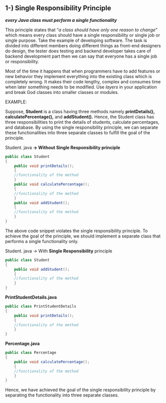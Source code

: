 ## 1-) Single Responsibility Principle

***every Java class must perform a single functionality***

This principle states that “*a class should have only one reason to change*” which means every class should have a single responsibility or single job or single purpose. Take the example of developing software. The task is divided into different members doing different things as front-end designers do design, the tester does testing and backend developer takes care of backend development part then we can say that everyone has a single job or responsibility.

Most of the time it happens that when programmers have to add features or new behavior they implement everything into the existing class which is completely wrong. It makes their code lengthy, complex and consumes time when later something needs to be modified. Use *layers* in your application and break God classes into smaller classes or modules.

EXAMPLE:

Suppose, **Student** is a class having three methods namely **printDetails(), calculatePercentage(),** and **addStudent().** Hence, the Student class has three responsibilities to print the details of students, calculate percentages, and database. By using the single responsibility principle, we can separate these functionalities into three separate classes to fulfill the goal of the principle.

Student. java **→ Without Single Responsibility principle** 

```java
public class Student  
{  
	public void printDetails();  
	{  
	//functionality of the method  
	}  
	public void calculatePercentage();  
	{  
	//functionality of the method  
	}  
	public void addStudent();  
	{  
	//functionality of the method  
	}  
}
```

The above code snippet violates the single responsibility principle. To achieve the goal of the principle, we should implement a separate class that performs a single functionality only.

Student. java → With **Single Responsibility** principle

```java
public class Student  
{  
	public void addStudent();  
	{  
	//functionality of the method  
	}  
}
```

**PrintStudentDetails.java**

```java
public class PrintStudentDetails  
{  
	public void printDetails();  
	{  
	//functionality of the method  
	}  
}
```

**Percentage.java**

```java
public class Percentage  
{  
	public void calculatePercentage();  
	{  
	//functionality of the method  
	}  
}
```

Hence, we have achieved the goal of the single responsibility principle by separating the functionality into three separate classes.
